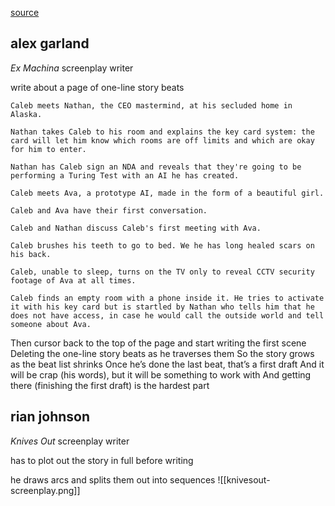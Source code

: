 [source](https://www.youtube.com/watch?v=jAY5Y9XWu4I)

## alex garland
*Ex Machina* screenplay writer

write about a page of one-line story beats
```
Caleb meets Nathan, the CEO mastermind, at his secluded home in Alaska.

Nathan takes Caleb to his room and explains the key card system: the card will let him know which rooms are off limits and which are okay for him to enter.

Nathan has Caleb sign an NDA and reveals that they're going to be performing a Turing Test with an AI he has created.

Caleb meets Ava, a prototype AI, made in the form of a beautiful girl.

Caleb and Ava have their first conversation.

Caleb and Nathan discuss Caleb's first meeting with Ava.

Caleb brushes his teeth to go to bed. We he has long healed scars on his back.

Caleb, unable to sleep, turns on the TV only to reveal CCTV security footage of Ava at all times.

Caleb finds an empty room with a phone inside it. He tries to activate it with his key card but is startled by Nathan who tells him that he does not have access, in case he would call the outside world and tell someone about Ava.
```

Then cursor back to the top of the page and start writing the first scene
Deleting the one-line story beats as he traverses them
So the story grows as the beat list shrinks
Once he’s done the last beat, that’s a first draft
And it will be crap (his words), but it will be something to work with
And getting there (finishing the first draft) is the hardest part


## rian johnson

*Knives Out* screenplay writer

has to plot out the story in full before writing

he draws arcs and splits them out into sequences
![[knivesout-screenplay.png]]
